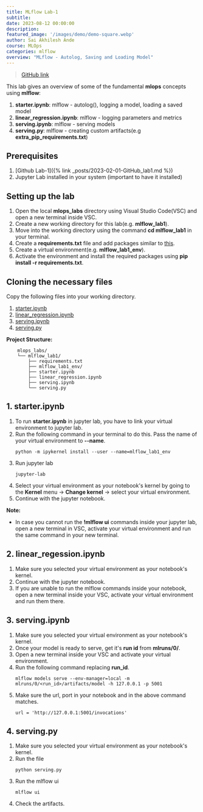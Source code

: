 ```yaml
---
title: MLflow Lab-1
subtitle: 
date: 2023-08-12 00:00:00
description: 
featured_image: '/images/demo/demo-square.webp'
author: Sai Akhilesh Ande
course: MLOps
categories: mlflow
overview: "MLflow - Autolog, Saving and Loading Model"
---
```


> [GitHub link](https://github.com/raminmohammadi/MLOps/tree/main/Mlflow_Labs/Lab1)

This lab gives an overview of some of the fundamental **mlops** concepts using **mlflow**:

1. **starter.ipynb**: mlflow - autolog(), logging a model, loading a saved model
2. **linear_regression.ipynb**: mlflow - logging parameters and metrics
3. **serving.ipynb**: mlflow - serving models
4. **serving.py**: mlflow - creating custom artifacts(e.g **extra_pip_requirements.txt**)

## Prerequisites

1. [Github Lab-1]({% link _posts/2023-02-01-GitHub_lab1.md %})
2. Jupyter Lab installed in your system (important to have it installed)

## Setting up the lab

1. Open the local **mlops_labs** directory using Visual Studio Code(VSC) and open a new terminal inside VSC.
2. Create a new working directory for this lab(e.g. **mlflow_lab1**).
3. Move into the working directory using the command **cd mlflow_lab1** in your terminal.
4. Create a **requirements.txt** file and add packages similar to [this](https://github.com/raminmohammadi/MLOps/blob/main/Mlflow_Labs/requirements.txt).
5. Create a virtual environment(e.g. **mlflow_lab1_env**).
6. Activate the environment and install the required packages using **pip install -r requirements.txt**.

## Cloning the necessary files

Copy the following files into your working directory.
1. [starter.ipynb](https://github.com/raminmohammadi/MLOps/blob/main/Mlflow_Labs/starter.ipynb)
2. [linear_regression.ipynb](https://github.com/raminmohammadi/MLOps/blob/main/Mlflow_Labs/linear_regression.ipynb)
3. [serving.ipynb](https://github.com/raminmohammadi/MLOps/blob/main/Mlflow_Labs/Serving.ipynb)
4. [serving.py](https://github.com/raminmohammadi/MLOps/blob/main/Mlflow_Labs/seving.py)

**Project Structure:**

```
    mlops_labs/
    └── mlflow_lab1/
        ├── requirements.txt
        ├── mlflow_lab1_env/
        ├── starter.ipynb
        ├── linear_regression.ipynb
        ├── serving.ipynb
        └── serving.py
```

## 1. starter.ipynb

1. To run **starter.ipynb** in jupyter lab, you have to link your virtual environment to jupyter lab.
2. Run the following command in your terminal to do this. Pass the name of your virtual environment to **--name**.
    ```
    python -m ipykernel install --user --name=mlflow_lab1_env
    ```
3. Run jupyter lab
    ```
    jupyter-lab
    ```
4. Select your virtual environment as your notebook's kernel by going to the **Kernel** menu -> **Change kernel** -> select your virtual environment.
5. Continue with the jupyter notebook.

**Note:**

- In case you cannot run the **!mlflow ui** commands inside your jupyter lab, open a new terminal in VSC, activate your virtual environment and run the same command in your new terminal.

## 2. linear_regession.ipynb

1. Make sure you selected your virtual environment as your notebook's kernel.
2. Continue with the jupyter notebook.
3. If you are unable to run the mlflow commands inside your notebook, open a new terminal inside your VSC, activate your virtual environment and run them there.

## 3. serving.ipynb

1. Make sure you selected your virtual environment as your notebook's kernel.
2. Once your model is ready to serve, get it's **run id** from **mlruns/0/**.
3. Open a new terminal inside your VSC and activate your virtual environment.
4. Run the following command replacing **run_id**.
    ```
    mlflow models serve --env-manager=local -m mlruns/0/<run_id>/artifacts/model -h 127.0.0.1 -p 5001
    ```
5. Make sure the url, port in your notebook and in the above command matches.
    ```
    url = 'http://127.0.0.1:5001/invocations'
    ```

## 4. serving.py

1. Make sure you selected your virtual environment as your notebook's kernel.
2. Run the file
    ```
    python serving.py
    ```
3. Run the mlflow ui
    ```
    mlflow ui
    ```
4. Check the artifacts.